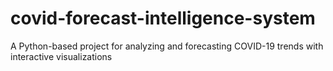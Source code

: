 # covid-forecast-intelligence-system
A Python-based project for analyzing and forecasting COVID-19 trends with interactive visualizations
